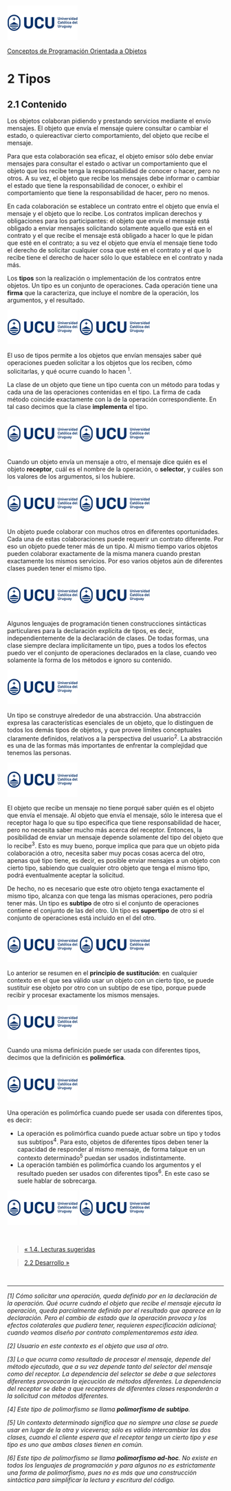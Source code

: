 ![UCU](../../Assets/logo-ucu.png)

[Conceptos de Programación Orientada a Objetos](../../)


# 2 Tipos

## 2.1 Contenido
Los objetos colaboran pidiendo y prestando servicios mediante el envío mensajes. El objeto que envía el mensaje quiere consultar o cambiar el estado, o quiereactivar cierto comportamiento, del objeto que recibe
el mensaje.

Para que esta colaboración sea eficaz, el objeto emisor sólo debe enviar mensajes para consultar el estado o
activar un comportamiento que el objeto que los recibe tenga la responsabilidad de conocer o hacer, pero no
otros. A su vez, el objeto que recibe los mensajes debe informar o cambiar el estado que tiene la responsabilidad de conocer, o exhibir el comportamiento que tiene la responsabilidad de hacer, pero no menos.

En cada colaboración se establece un contrato entre el objeto que envía el mensaje y el objeto que lo recibe. Los contratos implican derechos y obligaciones para los participantes: el objeto que envía el mensaje está obligado a enviar mensajes solicitando solamente aquello que está en el contrato y el que recibe el mensaje está obligado a hacer lo que le pidan que esté en el contrato; a su vez el objeto que envía el mensaje tiene todo el derecho de solicitar cualquier cosa que esté en el contrato y el que lo recibe tiene el derecho de hacer
sólo lo que establece en el contrato y nada más.

Los **tipos** son la realización o implementación de los contratos entre objetos. Un tipo es un conjunto de
operaciones. Cada operación tiene una **firma** que la caracteriza, que incluye el nombre de la operación, los argumentos, y el resultado.

![Tipo](../../Assets/tarjeta-tipo.png)
![Firma](../../Assets/tarjeta-firma.png)

El uso de tipos permite a los objetos que envían mensajes saber qué operaciones pueden solicitar a los objetos
que los reciben, cómo solicitarlas, y qué ocurre cuando lo hacen <sup>1</sup>.

La clase de un objeto que tiene un tipo cuenta con un método para todas y cada una de las operaciones contenidas en el tipo. La firma de cada método coincide exactamente con la de la operación correspondiente. En tal caso decimos que la clase **implementa** el tipo.

![Clases_Implementan_Tipos](../../Assets/tarjeta-clases-tipos.png)
![Mensajes_Y_Metodos](../../Assets/tarjeta-mensajes-metodos.png)


Cuando un objeto envía un mensaje a otro, el mensaje dice quién es el objeto **receptor**, cuál es el nombre de la operación, o **selector**, y cuáles son los valores de los argumentos, si los hubiere.

![Emisores_Y_Tipos](../../Assets/tarjeta-emisores-tipos.png)
![Receptores_Y_Tipos](../../Assets/tarjeta-receptores-tipos.png)

Un objeto puede colaborar con muchos otros en diferentes oportunidades. Cada una de estas colaboraciones puede requerir un contrato diferente. Por eso un objeto puede tener más de un tipo. Al mismo tiempo varios objetos pueden colaborar exactamente de la misma manera cuando prestan exactamente los mismos servicios. Por eso varios objetos aún de diferentes clases pueden tener el mismo tipo.

![Un_Objeto_Mas_De_Un_Tipo](../../Assets/tarjeta-objeto-tipos.png)
![Un_Tipo_Mas_De_Un_Objeto](../../Assets/tarjeta-tipo-objetos.png)

Algunos lenguajes de programación tienen construcciones sintácticas particulares para la declaración explícita de tipos, es decir, independientemente de la declaración de clases. De todas formas, una clase siempre declara implícitamente un tipo, pues a todos los efectos puedo ver el conjunto de operaciones declarados en la clase, cuando veo solamente la forma de los métodos e ignoro su contenido.

![Declaracion_De_Tipos](../../Assets/tarjeta-declaracion-tipos.png)

Un tipo se construye alrededor de una abstracción. Una abstracción expresa las características esenciales de un objeto, que lo distinguen de todos los demás tipos de objetos, y que provee límites conceptuales claramente definidos, relativos a la perspectiva del usuario<sup>2</sup>. La abstracción es una de las formas más importantes de enfrentar la complejidad que tenemos las personas.

![Abstraccion](../../Assets/tarjeta-abstraccion.png)

El objeto que recibe un mensaje no tiene porqué saber quién es el objeto que envía el mensaje. Al objeto que envía el mensaje, sólo le interesa que el receptor haga lo que su tipo especifica que tiene responsabilidad de hacer, pero no necesita saber mucho más acerca del receptor. Entonces, la posibilidad de enviar un mensaje depende solamente del tipo del objeto que lo recibe<sup>3</sup>. Esto es muy bueno, porque implica que para que un objeto pida colaboración a otro, necesita saber muy pocas cosas acerca del otro, apenas qué tipo tiene, es decir, es posible enviar mensajes a un objeto con cierto tipo, sabiendo que cualquier otro objeto que tenga el mismo tipo, podrá eventualmente aceptar la solicitud.

De hecho, no es necesario que este otro objeto tenga exactamente el mismo tipo, alcanza con que tenga las mismas operaciones, pero podría tener más. Un tipo es **subtipo** de otro si el conjunto de operaciones contiene el conjunto de las del otro. Un tipo es **supertipo** de otro si el conjunto de operaciones está incluido en el del otro.

![Subtipo](../../Assets/tarjeta-subtipo.png)
![Supertipo](../../Assets/tarjeta-supertipo.png)

Lo anterior se resumen en el **principio de sustitución**: en cualquier contexto en el que sea válido usar un objeto con un cierto tipo, se puede sustituir ese objeto por otro con un subtipo de ese tipo, porque puede recibir y procesar exactamente los mismos mensajes.

![Principio_Sustitucion](../../Assets/tarjeta-principio-sustitucion.png)

Cuando una misma definición puede ser usada con diferentes tipos, decimos que la definición es **polimórfica**.

![Polimorfismo](../../Assets/tarjeta-principio-polimorfismo.png)

Una operación es polimórfica cuando puede ser usada con diferentes tipos, es decir:

- La operación es polimórfica cuando puede actuar sobre un tipo y todos sus subtipos<sup>4</sup>. Para esto, objetos de diferentes tipos deben tener la capacidad de responder al mismo mensaje, de forma talque en un contexto determinado<sup>5</sup> puedan ser usados indistintamente.
- La operación también es polimórfica cuando los argumentos y el resultado pueden ser usados con diferentes tipos<sup>6</sup>. En este caso se suele hablar de sobrecarga.

![Operacion_Polimorfica](../../Assets/tarjeta-operacion-polimorfica.png)
![Sobrecarga](../../Assets/tarjeta-sobrecarga.png)


<br>

> [« 1.4. Lecturas sugeridas](../1_Objetos_Clases_Mensajes/1_4_Lecturas_Sugeridas.md)


> [2.2 Desarrollo »](./2_2_Desarrollo.md)

</br>

****

_[1] Cómo solicitar una operación, queda definido por en la declaración de la operación. Qué ocurre cuándo el objeto que recibe el mensaje ejecuta la operación, queda parcialmente definido por el resultado que aparece en la declaración. Pero el cambio de estado que la operación provoca y los efectos colaterales que pudiera tener, requieren especificación adicional; cuando veamos diseño por contrato complementaremos esta idea._

_[2] Usuario en este contexto es el objeto que usa al otro._

_[3] Lo que ocurra como resultado de procesar el mensaje, depende del método ejecutado, que a su vez depende tanto del selector del mensaje como del receptor. La dependencia del selector se debe a que selectores diferentes provocarán la ejecución de métodos diferentes. La dependencia del receptor se debe a que receptores de diferentes clases responderán a la solicitud con métodos diferentes._

_[4] Este tipo de polimorfismo se llama **polimorfismo de subtipo**._

_[5] Un contexto determinado significa que no siempre una clase se puede usar en lugar de la otra y viceversa; sólo es válido intercambiar las dos clases, cuando el cliente espera que el receptor tenga un cierto tipo y ese tipo es uno que ambas clases tienen en común._

_[6] Este tipo de polimorfismo se llama **polimorfismo ad-hoc**. No existe en todos los lenguajes de programación y para algunos no es estrictamente una forma de polimorfismo, pues no es más que una construcción sintáctica para simplificar la lectura y escritura del código._